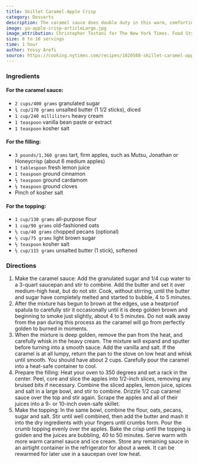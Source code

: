 ```yaml
---
title: Skillet Caramel-Apple Crisp
category: Desserts
description: The caramel sauce does double duty in this warm, comforting crisp. First, it lends sweetness to the apple filling, and second, it yields a lot of leftovers to serve alongside. Use firm, tart apples like Mutsu, Jonathan or Honeycrisp, which will hold their shape during baking.
image: ya-apple-crisp-articleLarge.jpg
image_attribution: Christopher Testani for The New York Times. Food Stylist: Eugene Jho.
size: 8 to 10 servings
time: 1 hour
author: Yossy Arefi
source: https://cooking.nytimes.com/recipes/1020588-skillet-caramel-apple-crisp
---
```


### Ingredients

#### For the caramel sauce:

* `2 cups/400 grams` granulated sugar
* `¾ cup/170 grams` unsalted butter (1 1/2 sticks), diced
* `1 cup/240 milliliters` heavy cream
* `1 teaspoon` vanilla bean paste or extract
* `1 teaspoon` kosher salt

#### For the filling:

* `3 pounds/1,360 grams` tart, firm apples, such as Mutsu, Jonathan or Honeycrisp (about 6 medium apples)
* `1 tablespoon` fresh lemon juice
* `1 teaspoon` ground cinnamon
* `½ teaspoon` ground cardamom
* `⅛ teaspoon` ground cloves
* Pinch of kosher salt

#### For the topping:

* `1 cup/130 grams` all-purpose flour
* `1 cup/90 grams` old-fashioned oats
* `⅓ cup/40 grams` chopped pecans (optional)
* `⅓ cup/75 grams` light brown sugar
* `½ teaspoon` kosher salt
* `½ cup/115 grams` unsalted butter (1 stick), softened

### Directions

1. Make the caramel sauce: Add the granulated sugar and 1/4 cup water to a 3-quart saucepan and stir to combine. Add the butter and set it over medium-high heat, but do not stir. Cook, without stirring, until the butter and sugar have completely melted and started to bubble, 4 to 5 minutes.
2. After the mixture has begun to brown at the edges, use a heatproof spatula to carefully stir it occasionally until it is deep golden brown and beginning to smoke just slightly, about 4 to 5 minutes. Do not walk away from the pan during this process as the caramel will go from perfectly golden to burned in moments.
3. When the mixture is deep golden, remove the pan from the heat, and carefully whisk in the heavy cream. The mixture will expand and sputter before turning into a smooth sauce. Add the vanilla and salt. If the caramel is at all lumpy, return the pan to the stove on low heat and whisk until smooth. You should have about 2 cups. Carefully pour the caramel into a heat-safe container to cool.
4. Prepare the filling: Heat your oven to 350 degrees and set a rack in the center. Peel, core and slice the apples into 1/2-inch slices, removing any bruised bits if necessary. Combine the sliced apples, lemon juice, spices and salt in a large bowl, and stir to combine. Drizzle 1/2 cup caramel sauce over the top and stir again. Scrape the apples and all of their juices into a 9- or 10-inch oven-safe skillet.
5. Make the topping: In the same bowl, combine the flour, oats, pecans, sugar and salt. Stir until well combined, then add the butter and mash it into the dry ingredients with your fingers until crumbs form. Pour the crumb topping evenly over the apples. Bake the crisp until the topping is golden and the juices are bubbling, 40 to 50 minutes. Serve warm with more warm caramel sauce and ice cream. Store any remaining sauce in an airtight container in the refrigerator for about a week. It can be rewarmed for later use in a saucepan over low heat.